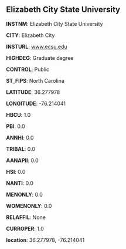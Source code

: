
Elizabeth City State University
---
**INSTNM**: Elizabeth City State University

**CITY**: Elizabeth City

**INSTURL**: www.ecsu.edu

**HIGHDEG**: Graduate degree

**CONTROL**: Public

**ST_FIPS**: North Carolina

**LATITUDE**: 36.277978

**LONGITUDE**: -76.214041

**HBCU**: 1.0

**PBI**: 0.0

**ANNHI**: 0.0

**TRIBAL**: 0.0

**AANAPII**: 0.0

**HSI**: 0.0

**NANTI**: 0.0

**MENONLY**: 0.0

**WOMENONLY**: 0.0

**RELAFFIL**: None

**CURROPER**: 1.0

**location**: 36.277978, -76.214041